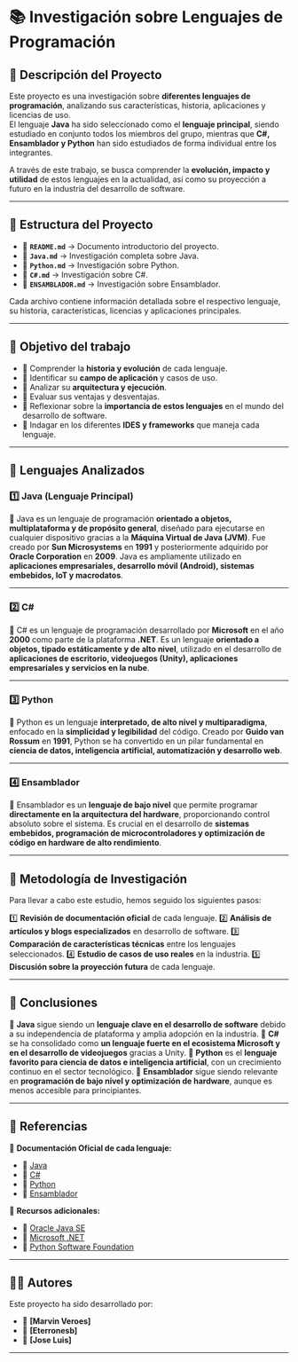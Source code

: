 # 📚 **Investigación sobre Lenguajes de Programación**

## 📌 Descripción del Proyecto

Este proyecto es una investigación sobre **diferentes lenguajes de programación**, analizando sus características, historia, aplicaciones y licencias de uso.  
El lenguaje **Java** ha sido seleccionado como el **lenguaje principal**, siendo estudiado en conjunto todos los miembros del grupo, mientras que **C#, Ensamblador y Python** han sido estudiados de forma individual entre los integrantes.

A través de este trabajo, se busca comprender la **evolución, impacto y utilidad** de estos lenguajes en la actualidad, así como su proyección a futuro en la industria del desarrollo de software.

---

## 📂 **Estructura del Proyecto**  

- 📜 **`README.md`** → Documento introductorio del proyecto.
- 📂 **`Java.md`** → Investigación completa sobre Java.
- 📂 **`Python.md`** → Investigación sobre Python.
- 📂 **`C#.md`** → Investigación sobre C#.
- 📂 **`ENSAMBLADOR.md`** → Investigación sobre Ensamblador.

Cada archivo contiene información detallada sobre el respectivo lenguaje, su historia, características, licencias y aplicaciones principales.

---

## 🎯 **Objetivo del trabajo**  

- 📌 Comprender la **historia y evolución** de cada lenguaje.
- 📌 Identificar su **campo de aplicación** y casos de uso.
- 📌 Analizar su **arquitectura y ejecución**.
- 📌 Evaluar sus ventajas y desventajas.
- 📌 Reflexionar sobre la **importancia de estos lenguajes** en el mundo del desarrollo de software.
- 📌 Indagar en los diferentes **IDES y frameworks** que maneja cada lenguaje.
---

## 🔎 **Lenguajes Analizados**

### **1️⃣ Java (Lenguaje Principal)**
📌 Java es un lenguaje de programación **orientado a objetos, multiplataforma y de propósito general**, diseñado para ejecutarse en cualquier dispositivo gracias a la **Máquina Virtual de Java (JVM)**.
Fue creado por **Sun Microsystems** en **1991** y posteriormente adquirido por **Oracle Corporation** en **2009**.
Java es ampliamente utilizado en **aplicaciones empresariales, desarrollo móvil (Android), sistemas embebidos, IoT y macrodatos**.

---

### **2️⃣ C#**
📌 C# es un lenguaje de programación desarrollado por **Microsoft** en el año **2000** como parte de la plataforma **.NET**.
Es un lenguaje **orientado a objetos, tipado estáticamente y de alto nivel**, utilizado en el desarrollo de **aplicaciones de escritorio, videojuegos (Unity), aplicaciones empresariales y servicios en la nube**.

---

### **3️⃣ Python**
📌 Python es un lenguaje **interpretado, de alto nivel y multiparadigma**, enfocado en la **simplicidad y legibilidad** del código.
Creado por **Guido van Rossum** en **1991**, Python se ha convertido en un pilar fundamental en **ciencia de datos, inteligencia artificial, automatización y desarrollo web**.

---

### **4️⃣ Ensamblador**
📌 Ensamblador es un **lenguaje de bajo nivel** que permite programar **directamente en la arquitectura del hardware**, proporcionando control absoluto sobre el sistema.
Es crucial en el desarrollo de **sistemas embebidos, programación de microcontroladores y optimización de código en hardware de alto rendimiento**.

---

## 📝 **Metodología de Investigación**

Para llevar a cabo este estudio, hemos seguido los siguientes pasos:

1️⃣ **Revisión de documentación oficial** de cada lenguaje.
2️⃣ **Análisis de artículos y blogs especializados** en desarrollo de software.
3️⃣ **Comparación de características técnicas** entre los lenguajes seleccionados.
4️⃣ **Estudio de casos de uso reales** en la industria.
5️⃣ **Discusión sobre la proyección futura** de cada lenguaje.

---

## 🚀 **Conclusiones**

📌 **Java** sigue siendo un **lenguaje clave en el desarrollo de software** debido a su independencia de plataforma y amplia adopción en la industria.
📌 **C#** se ha consolidado como **un lenguaje fuerte en el ecosistema Microsoft y en el desarrollo de videojuegos** gracias a Unity.
📌 **Python** es el **lenguaje favorito para ciencia de datos e inteligencia artificial**, con un crecimiento continuo en el sector tecnológico.
📌 **Ensamblador** sigue siendo relevante en **programación de bajo nivel y optimización de hardware**, aunque es menos accesible para principiantes.

---

## 📖 **Referencias**

📌 **Documentación Oficial de cada lenguaje:**
- 🔗 [Java](https://docs.oracle.com/en/java/)
- 🔗 [C#](https://learn.microsoft.com/en-us/dotnet/csharp/)
- 🔗 [Python](https://docs.python.org/3/)
- 🔗 [Ensamblador](https://developer.arm.com/documentation/)

📌 **Recursos adicionales:**
- 🔗 [Oracle Java SE](https://www.oracle.com/java/)
- 🔗 [Microsoft .NET](https://dotnet.microsoft.com/en-us/)
- 🔗 [Python Software Foundation](https://www.python.org/)

---

## 👨‍💻 **Autores**

Este proyecto ha sido desarrollado por:

- 👤 **[Marvin Veroes]**
- 👤 **[Eterronesb]**
- 👤 **[Jose Luis]**

---
